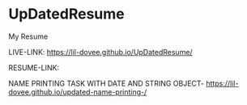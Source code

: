 # UpDatedResume
My Resume


LIVE-LINK: https://lil-dovee.github.io/UpDatedResume/

RESUME-LINK:

NAME PRINTING TASK WITH DATE AND STRING OBJECT- https://lil-dovee.github.io/updated-name-printing-/
